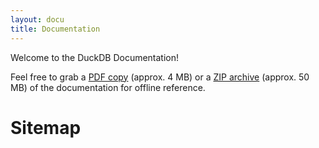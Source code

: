 ```yaml
---
layout: docu
title: Documentation
---
```


Welcome to the DuckDB Documentation!

Feel free to grab
a <a href="/duckdb-docs.pdf">PDF copy</a> (approx. 4 MB) or
a <a href="/duckdb-docs.zip">ZIP archive</a> (approx. 50 MB)
of the documentation for offline reference.

<h1>Sitemap</h1>

<div id="docusitemaphere"></div>
